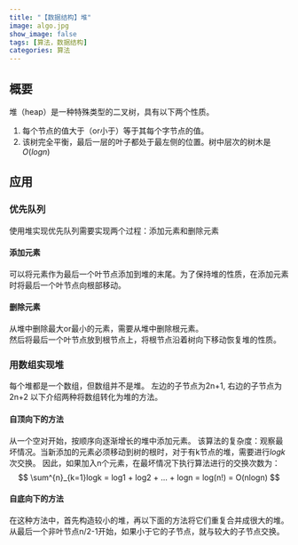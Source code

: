 ```yaml
---
title: "【数据结构】堆"
image: algo.jpg
show_image: false
tags: [算法，数据结构]
categories: 算法
---
```


## 概要
堆（heap）是一种特殊类型的二叉树，具有以下两个性质。
1. 每个节点的值大于（or小于）等于其每个字节点的值。
2. 该树完全平衡，最后一层的叶子都处于最左侧的位置。树中层次的树木是$O(logn)$

## 应用
### 优先队列
使用堆实现优先队列需要实现两个过程：添加元素和删除元素
#### 添加元素
可以将元素作为最后一个叶节点添加到堆的末尾。为了保持堆的性质，在添加元素时将最后一个叶节点向根部移动。
#### 删除元素
从堆中删除最大or最小的元素，需要从堆中删除根元素。  
然后将最后一个叶节点放到根节点上，将根节点沿着树向下移动恢复堆的性质。

### 用数组实现堆
每个堆都是一个数组，但数组并不是堆。
左边的子节点为2n+1, 右边的子节点为2n+2
以下介绍两种将数组转化为堆的方法。
#### 自顶向下的方法
从一个空对开始，按顺序向逐渐增长的堆中添加元素。
该算法的复杂度：观察最坏情况。当新添加的元素必须移动到树的根时，对于有k节点的堆，需要进行$logk$次交换。
因此，如果加入n个元素，在最坏情况下执行算法进行的交换次数为：
$$ \sum^{n}_{k=1}logk = log1 + log2 + ... + logn = log(n!) = O(nlogn) $$

#### 自底向下的方法
在这种方法中，首先构造较小的堆，再以下面的方法将它们重复合并成很大的堆。
从最后一个非叶节点n/2-1开始，如果小于它的子节点，就与较大的子节点交换。
